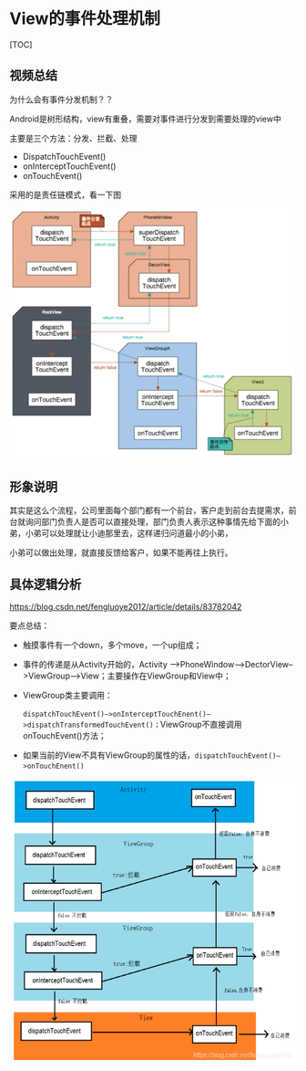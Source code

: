 View的事件处理机制
==================

[TOC]

视频总结
--------

为什么会有事件分发机制？？

Android是树形结构，view有重叠，需要对事件进行分发到需要处理的view中



主要是三个方法：分发、拦截、处理

- DispatchTouchEvent()
- onInterceptTouchEvent()
- onTouchEvent()

采用的是责任链模式，看一下图

<img src="../picture/dispatch_event.png" width="500px"/>





形象说明
--------

其实是这么个流程，公司里面每个部门都有一个前台，客户走到前台去提需求，前台就询问部门负责人是否可以直接处理，部门负责人表示这种事情先给下面的小弟，小弟可以处理就让小迪那里去，这样递归问道最小的小弟，

小弟可以做出处理，就直接反馈给客户，如果不能再往上执行。







具体逻辑分析
------------

https://blog.csdn.net/fengluoye2012/article/details/83782042

要点总结：

- 触摸事件有一个down，多个move，一个up组成；


- 事件的传递是从Activity开始的，Activity -->PhoneWindow–>DectorView–>ViewGroup–>View；主要操作在ViewGroup和View中；


- ViewGroup类主要调用：

  `dispatchTouchEvent()–>onInterceptTouchEnent()–>dispatchTransformedTouchEvent()；`ViewGroup不直接调用onTouchEvent()方法；

- 如果当前的View不具有ViewGroup的属性的话，`dispatchTouchEvent()–>onTouchEnent()`

<img src="../picture/view_event.png" height="500px" />





